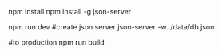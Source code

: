 
npm install
npm install -g json-server

npm run dev 
#create json server 
json-server -w ./data/db.json

#to production
npm run build